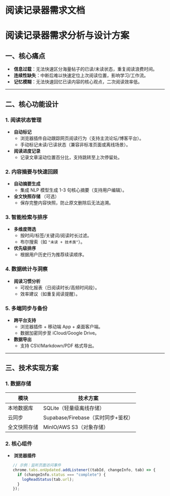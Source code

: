 # 阅读记录器需求文档

# 阅读记录器需求分析与设计方案

## 一、核心痛点

- ​**​ 信息过载 ​**​：无法快速区分海量帖子的已读/未读状态，重复阅读浪费时间。
- ​**​ 连续性缺失 ​**​：中断后难以快速定位上次阅读位置，影响学习/工作流。
- ​**​ 记忆模糊 ​**​：无法快速回忆已读内容的核心观点，二次阅读效率低。

---

## 二、核心功能设计

### 1. 阅读状态管理

- ​**​ 自动标记 ​**​
  - 浏览器插件自动跟踪网页阅读行为（支持主流论坛/博客平台）。
  - 手动标记未读/已读状态（兼容非标准页面或离线场景）。
- ​**​ 阅读进度记录 ​**​
  - 记录文章滚动位置百分比，支持跳转至上次停留处。

### 2. 内容摘要与快速回顾

- ​**​ 自动摘要生成 ​**​
  - 集成 NLP 模型生成 1-3 句核心摘要（支持用户编辑）。
- ​**​ 全文快照存储 ​**​（可选）
  - 保存完整内容快照，防止原文删除后无法追溯。

### 3. 智能检索与排序

- ​**​ 多维度筛选 ​**​
  - 按时间/标签/关键词/阅读时长过滤。
  - 布尔搜索（如 `"未读 + 技术类"`）。
- ​**​ 优先级排序 ​**​
  - 根据用户历史行为推荐续读顺序。

### 4. 数据统计与洞察

- ​**​ 阅读习惯分析 ​**​
  - 可视化报表（日阅读时长/高频时间段）。
  - 效率建议（如重复阅读提醒）。

### 5. 多端同步与备份

- ​**​ 跨平台支持 ​**​
  - 浏览器插件 + 移动端 App + 桌面客户端。
  - 数据加密同步至 iCloud/Google Drive。
- ​**​ 数据导出 ​**​
  - 支持 CSV/Markdown/PDF 格式导出。

---

## 三、技术实现方案

### 1. 数据存储

| 模块         | 技术方案                           |
| ------------ | ---------------------------------- |
| 本地数据库   | SQLite（轻量级离线存储）           |
| 云同步       | Supabase/Firebase（实时同步+鉴权） |
| 全文快照存储 | MinIO/AWS S3（对象存储）           |

### 2. 核心组件

- ​**​ 浏览器插件 ​**​
  ```javascript
  // 示例：监听页面访问事件
  chrome.tabs.onUpdated.addListener((tabId, changeInfo, tab) => {
    if (changeInfo.status === "complete") {
      logReadStatus(tab.url);
    }
  });
  ```

